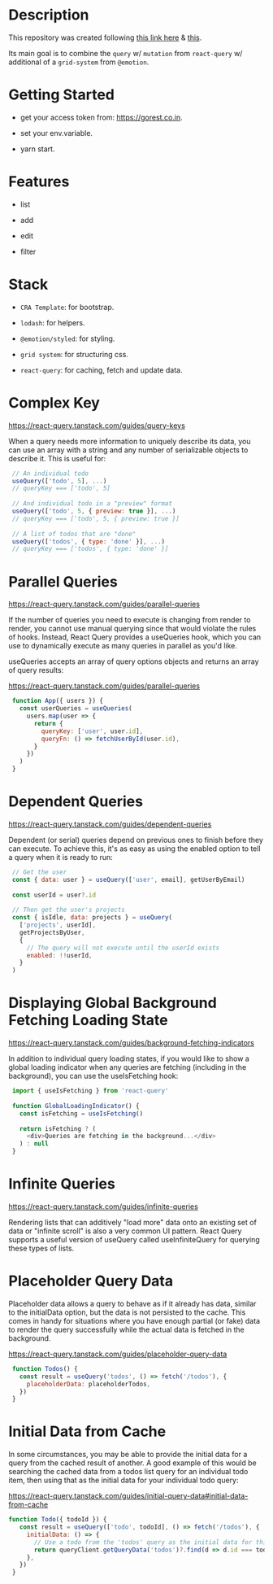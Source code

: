 # Description

This repository was created following [this link here](https://react-query.tanstack.com/overview) & [this](https://www.youtube.com/watch?v=vzLmQn19kS4&ab_channel=LeighHalliday).

Its main goal is to combine the `query` w/ `mutation` from `react-query` w/ additional of a `grid-system` from `@emotion`.

# Getting Started

- get your access token from: https://gorest.co.in.

- set your env.variable.

- yarn start.

# Features

- list

- add

- edit

- filter

# Stack

- `CRA Template`: for bootstrap.

- `lodash`: for helpers.

- `@emotion/styled`: for styling.

- `grid system`: for structuring css.

- `react-query`: for caching, fetch and update data.

# Complex Key

https://react-query.tanstack.com/guides/query-keys

When a query needs more information to uniquely describe its data, you can use an array with a string and any number of serializable objects to describe it. This is useful for:

```js
 // An individual todo
 useQuery(['todo', 5], ...)
 // queryKey === ['todo', 5]
 
 // And individual todo in a "preview" format
 useQuery(['todo', 5, { preview: true }], ...)
 // queryKey === ['todo', 5, { preview: true }]
 
 // A list of todos that are "done"
 useQuery(['todos', { type: 'done' }], ...)
 // queryKey === ['todos', { type: 'done' }]

```

# Parallel Queries

https://react-query.tanstack.com/guides/parallel-queries

If the number of queries you need to execute is changing from render to render, you cannot use manual querying since that would violate the rules of hooks. Instead, React Query provides a useQueries hook, which you can use to dynamically execute as many queries in parallel as you'd like.

useQueries accepts an array of query options objects and returns an array of query results:

https://react-query.tanstack.com/guides/parallel-queries

```js
 function App({ users }) {
   const userQueries = useQueries(
     users.map(user => {
       return {
         queryKey: ['user', user.id],
         queryFn: () => fetchUserById(user.id),
       }
     })
   )
 }
```
# Dependent Queries

https://react-query.tanstack.com/guides/dependent-queries

Dependent (or serial) queries depend on previous ones to finish before they can execute. To achieve this, it's as easy as using the enabled option to tell a query when it is ready to run:

```js
 // Get the user
 const { data: user } = useQuery(['user', email], getUserByEmail)
 
 const userId = user?.id
 
 // Then get the user's projects
 const { isIdle, data: projects } = useQuery(
   ['projects', userId],
   getProjectsByUser,
   {
     // The query will not execute until the userId exists
     enabled: !!userId,
   }
 )
```

# Displaying Global Background Fetching Loading State

https://react-query.tanstack.com/guides/background-fetching-indicators

In addition to individual query loading states, if you would like to show a global loading indicator when any queries are fetching (including in the background), you can use the useIsFetching hook:

```js
 import { useIsFetching } from 'react-query'
 
 function GlobalLoadingIndicator() {
   const isFetching = useIsFetching()
 
   return isFetching ? (
     <div>Queries are fetching in the background...</div>
   ) : null
 }
 ```

# Infinite Queries

https://react-query.tanstack.com/guides/infinite-queries

Rendering lists that can additively "load more" data onto an existing set of data or "infinite scroll" is also a very common UI pattern. React Query supports a useful version of useQuery called useInfiniteQuery for querying these types of lists.

# Placeholder Query Data

Placeholder data allows a query to behave as if it already has data, similar to the initialData option, but the data is not persisted to the cache. This comes in handy for situations where you have enough partial (or fake) data to render the query successfully while the actual data is fetched in the background.

https://react-query.tanstack.com/guides/placeholder-query-data

```js
 function Todos() {
   const result = useQuery('todos', () => fetch('/todos'), {
     placeholderData: placeholderTodos,
   })
 }
```

# Initial Data from Cache

In some circumstances, you may be able to provide the initial data for a query from the cached result of another. A good example of this would be searching the cached data from a todos list query for an individual todo item, then using that as the initial data for your individual todo query:

https://react-query.tanstack.com/guides/initial-query-data#initial-data-from-cache

```js
function Todo({ todoId }) {
   const result = useQuery(['todo', todoId], () => fetch('/todos'), {
     initialData: () => {
       // Use a todo from the 'todos' query as the initial data for this todo query
       return queryClient.getQueryData('todos')?.find(d => d.id === todoId)
     },
   })
 }
```
